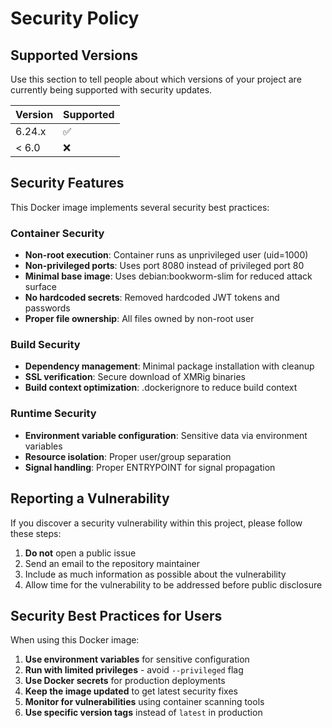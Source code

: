 # Security Policy

## Supported Versions

Use this section to tell people about which versions of your project are
currently being supported with security updates.

| Version | Supported          |
| ------- | ------------------ |
| 6.24.x  | :white_check_mark: |
| < 6.0   | :x:                |

## Security Features

This Docker image implements several security best practices:

### Container Security
- **Non-root execution**: Container runs as unprivileged user (uid=1000)
- **Non-privileged ports**: Uses port 8080 instead of privileged port 80
- **Minimal base image**: Uses debian:bookworm-slim for reduced attack surface
- **No hardcoded secrets**: Removed hardcoded JWT tokens and passwords
- **Proper file ownership**: All files owned by non-root user

### Build Security
- **Dependency management**: Minimal package installation with cleanup
- **SSL verification**: Secure download of XMRig binaries
- **Build context optimization**: .dockerignore to reduce build context

### Runtime Security
- **Environment variable configuration**: Sensitive data via environment variables
- **Resource isolation**: Proper user/group separation
- **Signal handling**: Proper ENTRYPOINT for signal propagation

## Reporting a Vulnerability

If you discover a security vulnerability within this project, please follow these steps:

1. **Do not** open a public issue
2. Send an email to the repository maintainer
3. Include as much information as possible about the vulnerability
4. Allow time for the vulnerability to be addressed before public disclosure

## Security Best Practices for Users

When using this Docker image:

1. **Use environment variables** for sensitive configuration
2. **Run with limited privileges** - avoid `--privileged` flag
3. **Use Docker secrets** for production deployments
4. **Keep the image updated** to get latest security fixes
5. **Monitor for vulnerabilities** using container scanning tools
6. **Use specific version tags** instead of `latest` in production